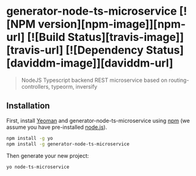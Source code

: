 # generator-node-ts-microservice [![NPM version][npm-image]][npm-url] [![Build Status][travis-image]][travis-url] [![Dependency Status][daviddm-image]][daviddm-url]
> NodeJS Typescript backend REST microservice based on routing-controllers, typeorm, inversify

## Installation

First, install [Yeoman](http://yeoman.io) and generator-node-ts-microservice using [npm](https://www.npmjs.com/) (we assume you have pre-installed [node.js](https://nodejs.org/)).

```bash
npm install -g yo
npm install -g generator-node-ts-microservice
```

Then generate your new project:

```bash
yo node-ts-microservice
```
